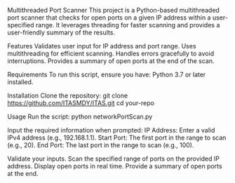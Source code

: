 Multithreaded Port Scanner
This project is a Python-based multithreaded port scanner that checks for open ports on a given IP address within a user-specified range. It leverages threading for faster scanning and provides a user-friendly summary of the results.

Features
Validates user input for IP address and port range.
Uses multithreading for efficient scanning.
Handles errors gracefully to avoid interruptions.
Provides a summary of open ports at the end of the scan.

Requirements
To run this script, ensure you have:
Python 3.7 or later installed.

Installation
Clone the repository:
git clone https://github.com/ITASMDY/ITAS.git
cd your-repo

Usage
Run the script:
python networkPortScan.py

Input the required information when prompted:
IP Address: Enter a valid IPv4 address (e.g., 192.168.1.1).
Start Port: The first port in the range to scan (e.g., 20).
End Port: The last port in the range to scan (e.g., 100).

Validate your inputs.
Scan the specified range of ports on the provided IP address.
Display open ports in real time.
Provide a summary of open ports at the end.

